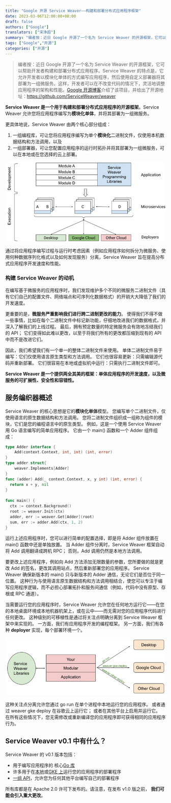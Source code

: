 ```yaml
---
title: "Google 开源 Service Weaver——构建和部署分布式应用程序框架"
date: 2023-03-06T12:00:00+08:00
draft: false
authors: ["Google"]
translators: ["宋净超"]
summary: "编者按：近日 Google 开源了一个名为 Service Weaver 的开源框架，它可以帮助开发者构建和部署分布式应用程序。Service Weaver 的特点是，它允许开发者以模块化单体的方式编写应用程序，然后使用自定义部署器将其部署为一组微服务。这样，开发者可以在不改变代码的情况下，灵活地调整应用程序的架构和性能。"
tags: ["Google","开源"]
categories: ["开源"]
---
```


> 编者按：近日 Google 开源了一个名为 Service Weaver 的开源框架，它可以帮助开发者构建和部署分布式应用程序。Service Weaver 的特点是，它允许开发者以模块化单体的方式编写应用程序，然后使用自定义部署器将其部署为一组微服务。这样，开发者可以在不改变代码的情况下，灵活地调整应用程序的架构和性能。[Google 开源博客](https://opensource.googleblog.com/2023/03/introducing-service-weaver-framework-for-writing-distributed-applications.html)介绍了该项目，并给出了开源地址：https://github.com/ServiceWeaver/weaver

**Service Weaver 是一个用于构建和部署分布式应用程序的开源框架**。Service Weaver 允许您将应用程序编写为**模块化单体**，并将其部署为一组微服务。

更具体地说，Service Weaver 由两个核心部分组成：

1. 一组编程库，可让您将应用程序编写为单个**模块化**二进制文件，仅使用本机数据结构和方法调用，以及
2. 一组部署器，可让您配置应用程序的运行时拓扑并将其部署为一组微服务，可以在本地或在您选择的云上部署。

![Service Weaver 编程库从开发到执行的流程图，将标记为 A 到 D 的四个模块从跨微服务级别的应用程序移动到标记为 Desktop、Google Cloud 和其他云的部署程序](1.png) 

通过将应用程序编写过程与运行时考虑因素（例如应用程序如何拆分为微服务、使用何种数据序列化格式以及如何发现服务）分离，Service Weaver 旨在提高分布式应用程序开发速度和性能。

### 构建 Service Weaver 的动机

在编写基于微服务的应用程序时，我们发现维护多个不同的微服务二进制文件（具有它们自己的配置文件、网络端点和可序列化数据格式）的开销大大降低了我们的开发速度。

更重要的是，**微服务严重影响我们进行跨二进制更改的能力**。 使得我们不得不做一些事情，比如在每个二进制文件中标记新功能，仔细地改进我们的数据格式，并深入了解我们的上线过程。 最后，拥有预定数量的特定微服务会有效地冻结我们的 API； 它们变得如此难以更改，以至于将我们所有的更改都压缩到现有的 API 中而不是改进它们。

因此，我们希望我们有一个单一的整体二进制文件来使用。 单体二进制文件易于编写：它们仅使用语言原生类型和方法调用。 它们也很容易更新：只需编辑源代码并重新部署。 它们很容易在本地或虚拟机中运行：只需执行二进制文件即可。

**Service Weaver 是一个提供两全其美的框架：单体应用程序的开发速度，以及微服务的可扩展性、安全性和容错性。**

## 服务编织器概述

Service Weaver 的核心思想是它的**模块化单体**模型。 您编写单个二进制文件，仅使用语言的原生数据结构和方法调用。 您将二进制文件组织成一组称为组件的模块，它们是您的编程语言中的原生类型。 例如，这是一个使用 Service Weaver 用 Go 语言编写的简单应用程序。 它由一个 main() 函数和一个 Adder 组件组成：

```go
type Adder interface { 
    Add(context.Context, int, int) (int, error)
} 
type adder struct{ 
    weaver.Implements[Adder]
}
func (adder) Add(_ context.Context, x, y int) (int, error) {
  return x + y, nil
}

func main() {
  ctx := context.Background()
  root := weaver.Init(ctx)
  adder, err := weaver.Get[Adder](root)
  sum, err := adder.Add(ctx, 1, 2)
}
```

运行上述应用程序时，您可以进行简单的配置选择，即是将 Adder 组件放置在 main() 函数中还是单独放置。 当 Adder 组件分离时，Service Weaver 框架自动将 Add 调用翻译成跨机 RPC； 否则，Add 调用仍然是本地方法调用。

要更改上述应用程序，例如向 Add 方法添加无限数量的参数，您所要做的就是更改 Add 的签名，更改其调用站点，然后重新部署您的应用程序。 Service Weaver 确保新版本的 main() 只与新版本的 Adder 通信，无论它们是否位于同一位置。 这种行为与使用语言原生数据结构和方法调用相结合，使您可以专注于编写应用程序逻辑，而不必担心部署拓扑和服务间通信（例如，代码中没有原型、存根或 RPC 通道）。

当需要运行您的应用程序时，Service Weaver 允许您在任何地方运行它——在您的本地桌面环境或本地机器机架上，或在云中——而无需对您的应用程序代码进行任何更改。 这种级别的可移植性是通过将关注点明确分离到 Service Weaver 框架中来实现的。 一方面，我们有应用程序开发的编程框架。 另一方面，我们有各种 **deployer** 实现，每个部署环境一个。

![描述一次迭代中跨三个独立平台的 Service Weaver Libraries 部署程序实施的流程图](2.png) 

这种关注点分离允许您通过 go run 在单个进程中本地运行您的应用程序。 或者通过 weaver gke deploy 在谷歌云上运行它； 或者在其他平台上启用并运行它。 在所有这些情况下，您无需修改或重新编译您的应用程序即可获得相同的应用程序行为。

## Service Weaver v0.1 中有什么？

Service Weaver 的 v0.1 版本包括：

- 用于编写应用程序的 核心[Go 库](https://github.com/ServiceWeaver/weaver)
- 许多用于在[本地](https://github.com/ServiceWeaver/weaver/tree/main/cmd/weaver)或[GKE 上](https://github.com/ServiceWeaver/weaver-gke)运行您的应用程序的部署程序
- [一组 API](https://github.com/ServiceWeaver/weaver/tree/main/runtime)，允许您为任何其他平台编写自己的部署程序

所有库都是在 Apache 2.0 许可下发布的。请注意，在发布 v1.0 版之前， **我们可能会引入重大更改**。